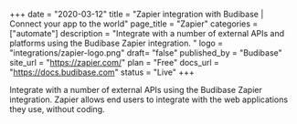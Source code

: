 +++
date = "2020-03-12"
title = "Zapier integration with Budibase | Connect your app to the world"
page_title = "Zapier"
categories = ["automate"] 
description = "Integrate with a number of external APIs and platforms using the Budibase Zapier integration. "
logo = "integrations/zapier-logo.png"
draft= "false"
published_by = "Budibase"
site_url = "https://zapier.com/"
plan = "Free"
docs_url = "https://docs.budibase.com"
status = "Live" 
+++

Integrate with a number of external APIs using the Budibase Zapier integration. Zapier allows end users to integrate with the web applications they use, without coding.